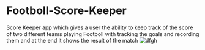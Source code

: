 # Footboll-Score-Keeper
 Score Keeper app which gives a user the ability to keep track of the score of two different teams playing Footboll with tracking the goals and recording them and at the end it shows the result of the match
![dfgh](https://user-images.githubusercontent.com/59257905/72088321-99bdc480-3312-11ea-9e31-258cefcebe0b.PNG)
